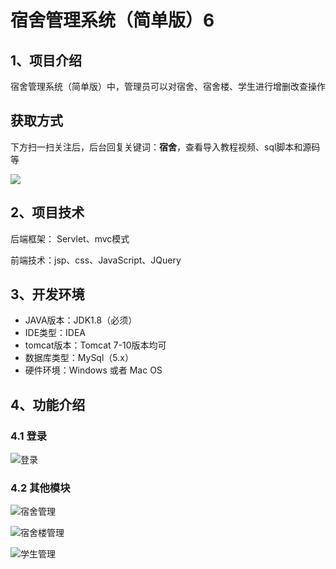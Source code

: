 # 宿舍管理系统（简单版）6

## 1、项目介绍

宿舍管理系统（简单版）中，管理员可以对宿舍、宿舍楼、学生进行增删改查操作
## 获取方式

下方扫一扫关注后，后台回复关键词：**宿舍**，查看导入教程视频、sql脚本和源码等

 ![](https://www.codeshop.fun/Typora-Images/202205281253739.png)


## 2、项目技术

后端框架： Servlet、mvc模式

前端技术：jsp、css、JavaScript、JQuery

## 3、开发环境

- JAVA版本：JDK1.8（必须）
- IDE类型：IDEA
- tomcat版本：Tomcat 7-10版本均可
- 数据库类型：MySql（5.x） 
- 硬件环境：Windows 或者 Mac OS


## 4、功能介绍

### 4.1 登录

![登录](https://www.codeshop.fun/Typora-Images/202207181326980.jpg)

### 4.2 其他模块

![宿舍管理](https://www.codeshop.fun/Typora-Images/202207181326923.jpg)

![宿舍楼管理](https://www.codeshop.fun/Typora-Images/202207181326883.jpg)

![学生管理](https://www.codeshop.fun/Typora-Images/202207181326732.jpg)

